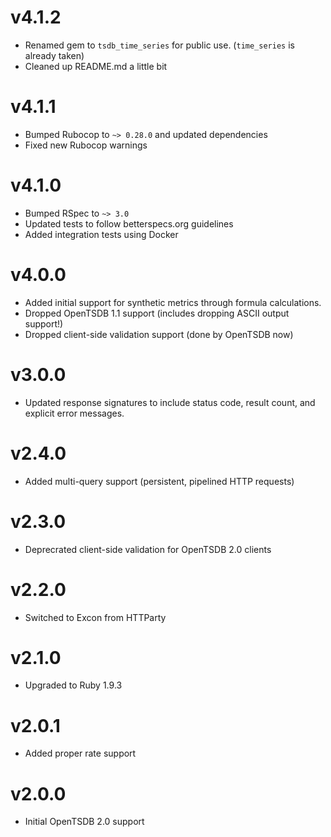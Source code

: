 # v4.1.2
- Renamed gem to `tsdb_time_series` for public use. (`time_series` is already taken)
- Cleaned up README.md a little bit

# v4.1.1
- Bumped Rubocop to `~> 0.28.0` and updated dependencies
- Fixed new Rubocop warnings

# v4.1.0
- Bumped RSpec to `~> 3.0`
- Updated tests to follow betterspecs.org guidelines
- Added integration tests using Docker

# v4.0.0
- Added initial support for synthetic metrics through formula calculations.
- Dropped OpenTSDB 1.1 support (includes dropping ASCII output support!)
- Dropped client-side validation support (done by OpenTSDB now)

# v3.0.0
- Updated response signatures to include status code, result count, and explicit error messages.

# v2.4.0
- Added multi-query support (persistent, pipelined HTTP requests)

# v2.3.0
- Deprecrated client-side validation for OpenTSDB 2.0 clients

# v2.2.0
- Switched to Excon from HTTParty

# v2.1.0
- Upgraded to Ruby 1.9.3

# v2.0.1
- Added proper rate support

# v2.0.0
- Initial OpenTSDB 2.0 support